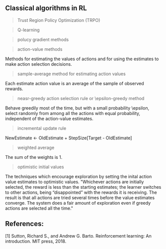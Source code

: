 ## Classical algorithms in RL

> Trust Region Policy Optimization (TRPO)

> Q-learning

> polucy gradient methods

> action-value methods

Methods for estimating the values of actions and for using the estimates to make action selection decisions.

> sample-average method for estimating action values

Each estimate action value is an average of the sample of observed rewards.

> neasr-greedy action selection rule or \epsilon-greedy method

Behave greedily most of the time, but with a small probability \epsilon, select randomly from among all the actions with equal probability, independent of the action-value estimates.

> incremental update rule

NewEstimate <- OldEstimate + StepSize[Target - OldEstimate]

> weighted average

The sum of the weights is 1.

> optimistic initial values

The techniques which encourage exploration by setting the inital action value estimates to optimistic values. "Whichever actions are initially selected, the reward is less than the starting estimates; the learner switches to other actions, being “disappointed” with the rewards it is receiving. The result is that all actions are tried several times before the value estimates converge. The system does a fair amount of exploration even if greedy actions are selected all the time."





## References:

[1] Sutton, Richard S., and Andrew G. Barto. Reinforcement learning: An introduction. MIT press, 2018.
